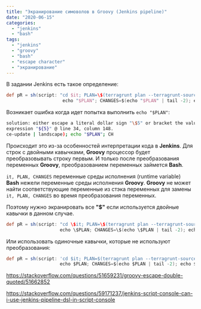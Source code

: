 ```yaml
---
title: "Экранирование симоволов в Groovy (Jenkins pipeline)"
date: "2020-06-15"
categories:
  - "jenkins"
  - "bash"
tags: 
  - "jenkins"
  - "groovy"
  - "bash"
  - "escape character"
  - "экранирование"
---
```

В задании Jenkins есть такое определение:

```groovy
def pR = sh(script: "cd $it; PLAN=\$(terragrunt plan --terragrunt-source-update | landscape);
                     echo "$PLAN"; CHANGES=$(echo "$PLAN" | tail -2); echo $CHANGES")
```
Возникает ошибка когда идет попытка выполнить `echo "$PLAN"`:

```bash
solution: either escape a literal dollar sign "\$5" or bracket the value 
expression "${5}" @ line 34, column 148.
ce-update | landscape); echo "$PLAN"; CH
```
<!--more-->

Происходит это из-за особенностей интерпретации кода в **Jenkins**. Для строк с двойными кавычками, **Groovy** процессор будет преобразовывать строку первым. И только после преобразования переменных **Groovy**, преобразованием переменных займется **Bash**.

`it, PLAN, CHANGES` переменные среды исполнения (runtime variable) **Bash** нежели переменные среды исполнения **Groovy**. **Groovy** не может найти соответствующие переменные из стэка переменных для замены `it, PLAN, CHANGES` во время преобразования переменных.

Поэтому нужно экранировать все **"$"** если используется двойные кавычки в данном случае.

```groovy
def pR = sh(script: "cd \$it; PLAN=\$(terragrunt plan --terragrunt-source-update | landscape); 
                    echo \$PLAN; CHANGES=\$(echo \$PLAN | tail -2); echo \$CHANGES")

```

Или использовать одиночные кавычки, которые не используют преобразования:

```groovy
def pR = sh(script: 'cd $it; PLAN=$(terragrunt plan --terragrunt-source-update | landscape); 
                    echo $PLAN; CHANGES=$(echo $PLAN | tail -2); echo $CHANGES')

```

https://stackoverflow.com/questions/51659231/groovy-escape-double-quoted/51662852

https://stackoverflow.com/questions/59171237/jenkins-script-console-can-i-use-jenkins-pipeline-dsl-in-script-console
